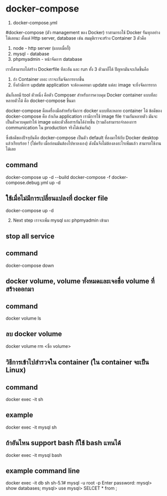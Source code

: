 # docker-compose
1. docker-compose.yml
   
#docker-compose (ตัว management ของ Docker)
ราสามารถใช้ Docker รันทุกอย่างได้เลยนะ ตั้งแต่ Http server, database เช่น สมมุติเราจะสร้าง Container 3 ตัวคือ
1. node - http server (แบบเมื่อกี้)
2. mysql - database
3. phpmyadmin - หน้าจัดการ database

เราก็สามารถไล่สร้าง Dockerfile ทีละอัน และ run ทั้ง 3 ตัวมาก็ได้ ปัญหามันจะเกิดขึ้นคือ
1. ถ้า Container เยอะ เราจะเริ่มจัดการยากขึ้น
2. ยิ่งถ้ามีการ update application จะต้องคอยมา update แต่ละ image จะยิ่งจัดการยาก

มันก็เลยมี tool ตัวหนึ่ง คือตัว Composer สำหรับการควบคุม Docker container แบบทีละหลายตัวได้ คือ docker-compose ขึ้นมา

docker-compose คือเครื่องมือสำหรับจัดการ docker แบบทีละหลาย container ได้ ข้อดีของ docker-compose คือ ถ้าเกิด application เรามีการใช้ image file ร่วมกันหลายตัว มันจะเป็นตัวควบคุมทำให้ image แต่ละตัวสื่อสารกันได้ง่ายขึ้น (รวมถึงสามารถจำลองการ communication ใน production จริงได้เช่นกัน)

ซึ่งข้อดีของปัจจุบันคือ docker-compose เป็นตัว default ที่ลงมาให้กับ Docker desktop แล้วเรียบร้อย ! (ใช่ครับ เมื่อก่อนมันต้องไปหาลงเอง) ดังนั้นจึงไม่ต้องลงอะไรเพิ่มแล้ว สามารถใช้งานได้เลย

## command
docker-compose up -d --build
docker-compose -f docker-compose.debug.yml up -d

## ใช้เมื่อไม่มีการเปลี่ยนแปลงที่ docker file
docker-compose up -d

2. Next step เราจะเพิ่ม mysql และ phpmyadmin เข้ามา

## stop all service
## command
docker-compose down

## docker volume, volume ทั้งหมดและเจอชื่อ volume ที่สร้างออกมา
## command
docker volume ls

## ลบ docker volume
docker volume rm <ชื่อ volume>

## วิธีการเข้าไปสำรวจใน container (ใน container จะเป็น Linux)
## command
docker exec -it <container name> sh

## example
docker exec -it mysql sh

## ถ้าอันไหน support bash ก็ใช้ bash แทนได้
docker exec -it mysql bash

## example command line
docker exec -it db sh
sh-5.1# mysql -u root -p
Enter password:
mysql> show databases;
mysql> use <Databases name>
mysql> SELCET * from <Table name>;
